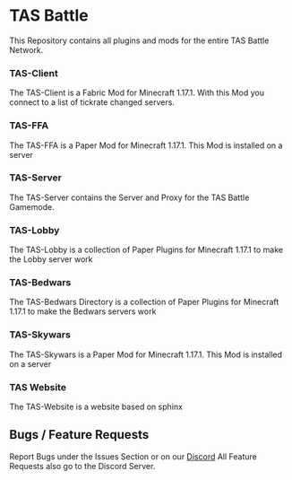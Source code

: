 # TAS Battle
This Repository contains all plugins and mods for the entire TAS Battle Network.

### TAS-Client

The TAS-Client is a Fabric Mod for Minecraft 1.17.1. With this Mod you connect to a list of tickrate changed servers.

### TAS-FFA

The TAS-FFA is a Paper Mod for Minecraft 1.17.1. This Mod is installed on a server

### TAS-Server

The TAS-Server contains the Server and Proxy for the TAS Battle Gamemode.

### TAS-Lobby

The TAS-Lobby is a collection of Paper Plugins for Minecraft 1.17.1 to make the Lobby server work

### TAS-Bedwars

The TAS-Bedwars Directory is a collection of Paper Plugins for Minecraft 1.17.1 to make the Bedwars servers work

### TAS-Skywars

The TAS-Skywars is a Paper Mod for Minecraft 1.17.1. This Mod is installed on a server

### TAS Website

The TAS-Website is a website based on sphinx

## Bugs / Feature Requests

Report Bugs under the Issues Section or on our [Discord](https://discord.gg/sdMc5UrGPN)
All Feature Requests also go to the Discord Server.
